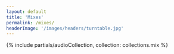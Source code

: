 ```yaml
---
layout: default
title: 'Mixes'
permalink: /mixes/
headerImage: '/images/headers/turntable.jpg'
---
```


{% include partials/audioCollection, collection: collections.mix %}

